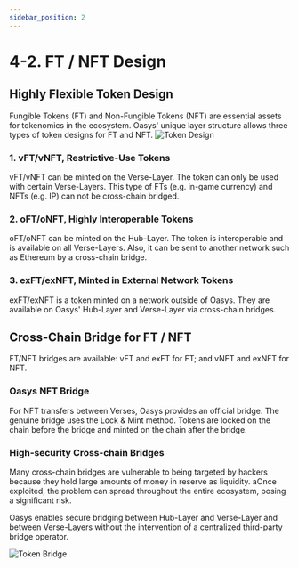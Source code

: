 ```yaml
---
sidebar_position: 2
---
```

# 4-2. FT / NFT Design
## Highly Flexible Token Design
Fungible Tokens (FT) and Non-Fungible Tokens (NFT) are essential assets for tokenomics in the ecosystem. Oasys' unique layer structure allows three types of token designs for FT and NFT.
![Token Design](/img/docs/solution/toekn-design.png)
### 1. vFT/vNFT, Restrictive-Use Tokens
vFT/vNFT can be minted on the Verse-Layer. The token can only be used with certain Verse-Layers. This type of FTs (e.g. in-game currency) and NFTs (e.g. IP) can not be cross-chain bridged.
### 2. oFT/oNFT, Highly Interoperable Tokens
oFT/oNFT can be minted on the Hub-Layer. The token is interoperable and is available on all Verse-Layers. Also, it can be sent to another network such as Ethereum by a cross-chain bridge.
### 3. exFT/exNFT, Minted in External Network Tokens
exFT/exNFT is a token minted on a network outside of Oasys. They are available on Oasys' Hub-Layer and Verse-Layer via cross-chain bridges.
## Cross-Chain Bridge for FT / NFT
FT/NFT bridges are available: vFT and exFT for FT; and vNFT and exNFT for NFT.


### Oasys NFT Bridge
For NFT transfers between Verses, Oasys provides an official bridge. The genuine bridge uses the Lock & Mint method. Tokens are locked on the chain before the bridge and minted on the chain after the bridge.
### High-security Cross-chain Bridges
Many cross-chain bridges are vulnerable to being targeted by hackers because they hold large amounts of money in reserve as liquidity. aOnce exploited, the problem can spread throughout the entire ecosystem, posing a significant risk.

Oasys enables secure bridging between Hub-Layer and Verse-Layer and between Verse-Layers without the intervention of a centralized third-party bridge operator.

![Token Bridge](/img/docs/solution/bridge.png)